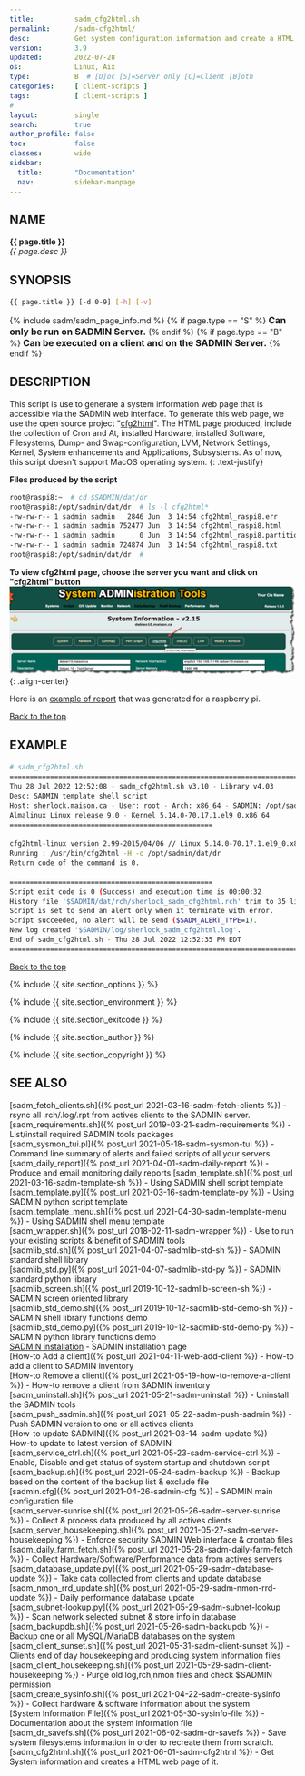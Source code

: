 ```yaml
---
title:          sadm_cfg2html.sh
permalink:      /sadm-cfg2html/
desc:           Get system configuration information and create a HTML web pages with it.
version:        3.9
updated:        2022-07-28
os:             Linux, Aix
type:           B  # [D]oc [S]=Server only [C]=Client [B]oth
categories:     [ client-scripts ] 
tags:           [ client-scripts ] 
#
layout:         single
search:         true
author_profile: false
toc:            false
classes:        wide
sidebar:
  title:        "Documentation"
  nav:          sidebar-manpage
---
```

<a id="top_of_page"></a>



<a id="name"></a>
## NAME
**{{ page.title }}**  
*{{ page.desc }}*   



<a id="synopsis"></a>
## SYNOPSIS

```bash
{{ page.title }} [-d 0-9] [-h] [-v]
```

{% include sadm/sadm_page_info.md %}
{% if page.type == "S" %}
<font size="3"><strong>Can only be run on SADMIN Server.</strong></font>
{% endif %}
{% if page.type == "B" %}
<font size="3"><strong>Can be executed on a client and on the SADMIN Server.</strong></font>
{% endif %}




<a id="description"></a>
## DESCRIPTION
This script is use to generate a system information web page that is accessible via the SADMIN
web interface. To generate this web page, we use 
the open source project "[cfg2html](https://www.cfg2html.com/)". 
The HTML page produced, include the collection of Cron and At, 
installed Hardware, installed Software, Filesystems, Dump- and Swap-configuration, LVM, 
Network Settings, Kernel, System enhancements and Applications, Subsystems. As of now, this script 
doesn't support MacOS operating system.
{: .text-justify}
 
 
**Files produced by the script** 
```bash
root@raspi8:~  # cd $SADMIN/dat/dr
root@raspi8:/opt/sadmin/dat/dr  # ls -l cfg2html*
-rw-rw-r-- 1 sadmin sadmin   2846 Jun  3 14:54 cfg2html_raspi8.err
-rw-rw-r-- 1 sadmin sadmin 752477 Jun  3 14:54 cfg2html_raspi8.html
-rw-rw-r-- 1 sadmin sadmin      0 Jun  3 14:54 cfg2html_raspi8.partitions.save
-rw-rw-r-- 1 sadmin sadmin 724874 Jun  3 14:54 cfg2html_raspi8.txt
root@raspi8:/opt/sadmin/dat/dr  # 
```

**To view cfg2html page, choose the server you want and click on "cfg2html" button**
![sadm_cfg2html_button](/assets/img/sadm_cfg2html/sadm_cfg2html_viewing.png){: .align-center}

Here is an [example of report](/assets/img/sadm_cfg2html/man_sadm_cfg2html_example.html) that was generated for a raspberry pi.


[Back to the top](#top_of_page)



<a id="examples"></a>
## EXAMPLE

```bash
# sadm_cfg2html.sh 
================================================================================
Thu 28 Jul 2022 12:52:08 - sadm_cfg2html.sh v3.10 - Library v4.03
Desc: SADMIN template shell script
Host: sherlock.maison.ca - User: root - Arch: x86_64 - SADMIN: /opt/sadmin
Almalinux Linux release 9.0 - Kernel 5.14.0-70.17.1.el9_0.x86_64
==================================================
 
cfg2html-linux version 2.99-2015/04/06 // Linux 5.14.0-70.17.1.el9_0.x86_64 x86_64
Running : /usr/bin/cfg2html -H -o /opt/sadmin/dat/dr
Return code of the command is 0.

==================================================
Script exit code is 0 (Success) and execution time is 00:00:32
History file '$SADMIN/dat/rch/sherlock_sadm_cfg2html.rch' trim to 35 lines.
Script is set to send an alert only when it terminate with error.
Script succeeded, no alert will be send ($SADM_ALERT_TYPE=1).
New log created '$SADMIN/log/sherlock_sadm_cfg2html.log'.
End of sadm_cfg2html.sh - Thu 28 Jul 2022 12:52:35 PM EDT
================================================================================
```

[Back to the top](#top_of_page)


{% include {{ site.section_options     }} %}

{% include {{ site.section_environment }} %}

{% include {{ site.section_exitcode    }} %}

{% include {{ site.section_author      }} %}

{% include {{ site.section_copyright   }} %}


<a id="seealso"></a>
## SEE ALSO

[sadm_fetch_clients.sh]({% post_url 2021-03-16-sadm-fetch-clients %}) - rsync all .rch/.log/.rpt from actives clients to the SADMIN server.  
[sadm_requirements.sh]({% post_url 2019-03-21-sadm-requirements %}) - List/install required SADMIN tools packages  
[sadm_sysmon_tui.pl]({% post_url 2021-05-18-sadm-sysmon-tui %}) -  Command line summary of alerts and failed scripts of all your servers.  
[sadm_daily_report]({% post_url 2021-04-01-sadm-daily-report %}) - Produce and email monitoring daily reports
[sadm_template.sh]({% post_url 2021-03-16-sadm-template-sh %}) - Using SADMIN shell script template   
[sadm_template.py]({% post_url 2021-03-16-sadm-template-py %}) - Using SADMIN python script template    
[sadm_template_menu.sh]({% post_url 2021-04-30-sadm-template-menu %}) - Using SADMIN shell menu template   
[sadm_wrapper.sh]({% post_url 2018-02-11-sadm-wrapper %}) - Use to run your existing scripts & benefit of SADMIN tools  
[sadmlib_std.sh]({% post_url 2021-04-07-sadmlib-std-sh %}) - SADMIN standard shell library  
[sadmlib_std.py]({% post_url 2021-04-07-sadmlib-std-py %}) - SADMIN standard python library  
[sadmlib_screen.sh]({% post_url 2019-10-12-sadmlib-screen-sh %}) - SADMIN screen oriented library  
[sadmlib_std_demo.sh]({% post_url 2019-10-12-sadmlib-std-demo-sh %}) - SADMIN shell library functions demo   
[sadmlib_std_demo.py]({% post_url 2019-10-12-sadmlib-std-demo-py %}) - SADMIN python library functions demo  
[SADMIN installation](/_pages/install) - SADMIN installation page  
[How-to Add a client]({% post_url 2021-04-11-web-add-client %}) - How-to add a client to SADMIN inventory  
[How-to Remove a client]({% post_url 2021-05-19-how-to-remove-a-client %}) - How-to remove a client from SADMIN inventory  
[sadm_uninstall.sh]({% post_url 2021-05-21-sadm-uninstall %}) - Uninstall the SADMIN tools  
[sadm_push_sadmin.sh]({% post_url 2021-05-22-sadm-push-sadmin %}) - Push SADMIN version to one or all actives clients  
[How-to update SADMIN]({% post_url 2021-03-14-sadm-update %}) - How-to update to latest version of SADMIN   
[sadm_service_ctrl.sh]({% post_url 2021-05-23-sadm-service-ctrl %}) - Enable, Disable and get status of system startup and shutdown script  
[sadm_backup.sh]({% post_url 2021-05-24-sadm-backup %}) - Backup based on the content of the backup list & exclude file  
[sadmin.cfg]({% post_url 2021-04-26-sadmin-cfg %}) - SADMIN main configuration file   
[sadm_server-sunrise.sh]({% post_url 2021-05-26-sadm-server-sunrise %}) - Collect & process data produced by all actives clients  
[sadm_server_housekeeping.sh]({% post_url 2021-05-27-sadm-server-housekeeping %}) - Enforce security SADMIN Web interface & crontab files
[sadm_daily_farm_fetch.sh]({% post_url 2021-05-28-sadm-daily-farm-fetch %}) - Collect Hardware/Software/Performance data from actives servers   
[sadm_database_update.py]({% post_url 2021-05-29-sadm-database-update %}) - Take data collected from clients and update database    
[sadm_nmon_rrd_update.sh]({% post_url 2021-05-29-sadm-nmon-rrd-update %}) - Daily performance database update   
[sadm_subnet-lookup.py]({% post_url 2021-05-29-sadm-subnet-lookup %}) - Scan network selected subnet & store info in database  
[sadm_backupdb.sh]({% post_url 2021-05-26-sadm-backupdb %}) - Backup one or all MySQL/MariaDB databases on the system  
[sadm_client_sunset.sh]({% post_url 2021-05-31-sadm-client-sunset %}) - Clients end of day housekeeping and producing system information files  
[sadm_client_housekeeping.sh]({% post_url 2021-05-29-sadm-client-housekeeping %}) - Purge old log,rch,nmon files and check $SADMIN permission   
[sadm_create_sysinfo.sh]({% post_url 2021-04-22-sadm-create-sysinfo %}) - Collect hardware & software information about the system   
[System Information File]({% post_url 2021-05-30-sysinfo-file %}) - Documentation about the system information file  
[sadm_dr_savefs.sh]({% post_url 2021-06-02-sadm-dr-savefs %}) - Save system filesystems information in order to recreate them from scratch.
[sadm_cfg2html.sh]({% post_url 2021-06-01-sadm-cfg2html %}) - Get System information and creates a HTML web page of it.